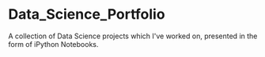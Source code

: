 # Data_Science_Portfolio
A collection of Data Science projects which I've worked on, presented in the form of iPython Notebooks.
